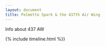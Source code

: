 ```yaml
---
layout: document
title: Palmetto Spark & the 437th Air Wing
---
```


Info about 437 AW

{% include timeline.html %}}